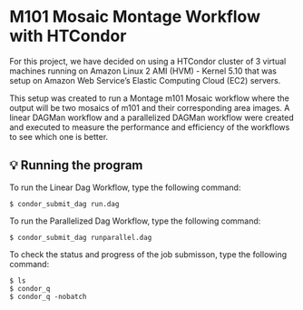 # M101 Mosaic Montage Workflow with HTCondor
For this project, we have decided on using a HTCondor cluster of 3 virtual machines running on  Amazon Linux 2 AMI (HVM) - Kernel 5.10 that was setup on Amazon Web Service’s Elastic  Computing Cloud (EC2) servers. 

This setup was created to run a Montage m101 Mosaic workflow  where the output will be two mosaics of m101 and their corresponding area images. A linear  DAGMan workflow and a parallelized DAGMan workflow were created and executed to measure  the performance and efficiency of the workflows to see which one is better.



## :bulb: Running the program

To run the Linear Dag Workflow, type the following command:
```
$ condor_submit_dag run.dag
```
To run the Parallelized Dag Workflow, type the following command:
```
$ condor_submit_dag runparallel.dag
```
To check the status and progress of the job submisson, type the following command:
```
$ ls
$ condor_q
$ condor_q -nobatch
```


